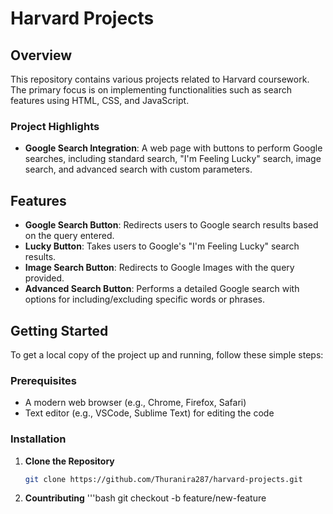 # Harvard Projects

## Overview

This repository contains various projects related to Harvard coursework. The primary focus is on implementing functionalities such as search features using HTML, CSS, and JavaScript. 

### Project Highlights

- **Google Search Integration**: A web page with buttons to perform Google searches, including standard search, "I'm Feeling Lucky" search, image search, and advanced search with custom parameters.

## Features

- **Google Search Button**: Redirects users to Google search results based on the query entered.
- **Lucky Button**: Takes users to Google's "I'm Feeling Lucky" search results.
- **Image Search Button**: Redirects to Google Images with the query provided.
- **Advanced Search Button**: Performs a detailed Google search with options for including/excluding specific words or phrases.

## Getting Started

To get a local copy of the project up and running, follow these simple steps:

### Prerequisites

- A modern web browser (e.g., Chrome, Firefox, Safari)
- Text editor (e.g., VSCode, Sublime Text) for editing the code

### Installation

1. **Clone the Repository**

   ```bash
   git clone https://github.com/Thuranira287/harvard-projects.git
2. **Countributing**
   '''bash
   git checkout -b feature/new-feature

